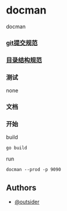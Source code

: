 # docman

docman

### [git提交规范](https://github.com/meet-outsider/docman/blob/master/docs/git_commit_spec.md)

### [目录结构规范](https://github.com/meet-outsider/docman/blob/master/docs/spgl.md)

### 测试

none

### 文档

### 开始

build

```shell
go build
```

run

```shell
docman --prod -p 9090
```

## Authors

- [@outsider](https://github.com/meet-outsider)

    